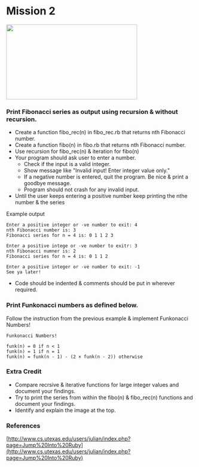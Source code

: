 # Mission 2

<img src="http://fc05.deviantart.net/fs70/f/2012/116/4/1/fibonacci_spiral_by_hop41-d4xna2n.jpg" width="350px" height="200px" />

### Print Fibonacci series as output using recursion & without recursion.
  
* Create a function fibo_rec(n) in fibo_rec.rb that returns nth Fibonacci number.
* Create a function fibo(n) in fibo.rb that returns nth Fibonacci number.
* Use recursion for fibo_rec(n) & iteration for fibo(n)
* Your program should ask user to enter a number.
	* Check if the input is a valid integer.
	* Show message like "Invalid input! Enter integer value only."
	* If a negative number is entered, quit the program. Be nice & print a goodbye message.
	* Program should not crash for any invalid input.
* Until the user keeps entering a positive number keep printing the nthe number & the series

Example output

	Enter a positive integer or -ve number to exit: 4
	nth Fibonacci number is: 3
	Fibonacci series for n = 4 is: 0 1 1 2 3
	
	Enter a positive intege or -ve number to exitr: 3
	nth Fibonacci numner is: 2
	Fibonacci series for n = 4 is: 0 1 1 2
	
	Enter a positive integer or -ve number to exit: -1
	See ya later!

* Code should be indented & comments should be put in wherever required.
  
### Print Funkonacci numbers as defined below.

Follow the instruction from the previous example & implement Funkonacci Numbers!

	Funkonacci Numbers!

	funk(n) = 0 if n < 1
  	funk(n) = 1 if n = 1
	funk(n) = funk(n - 1) - (2 × funk(n - 2)) otherwise

### Extra Credit

* Compare recrsive & iterative functions for large integer values and document your findings.
* Try to print the series from within the fibo(n) & fibo_rec(n) functions and document your findings.
* Identify and explain the image at the top.

### References

[http://www.cs.utexas.edu/users/julian/index.php?page=Jump%20Into%20Ruby](http://www.cs.utexas.edu/users/julian/index.php?page=Jump%20Into%20Ruby)